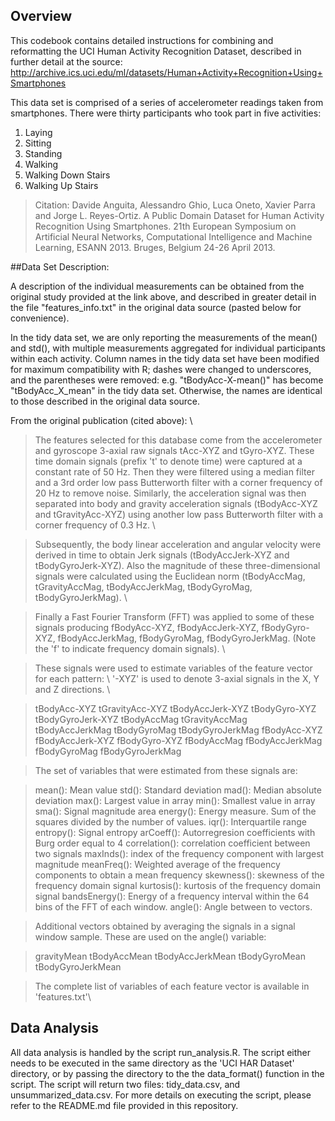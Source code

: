 ## Overview 
This codebook contains detailed instructions for combining and reformatting the UCI Human Activity Recognition Dataset, described in further detail at the source: http://archive.ics.uci.edu/ml/datasets/Human+Activity+Recognition+Using+Smartphones

This data set is comprised of a series of accelerometer readings taken from smartphones. There were thirty participants who took part in five activities: 

1. Laying
2. Sitting
3. Standing
4. Walking
5. Walking Down Stairs
6. Walking Up Stairs

>Citation: Davide Anguita, Alessandro Ghio, Luca Oneto, Xavier Parra and Jorge L. Reyes-Ortiz. A Public Domain Dataset for Human Activity Recognition Using Smartphones. 21th European Symposium on Artificial Neural Networks, Computational Intelligence and Machine Learning, ESANN 2013. Bruges, Belgium 24-26 April 2013.


##Data Set Description:

A description of the individual measurements can be obtained from the original study provided at the link above, and described in greater detail in the file "features_info.txt" in the original data source (pasted below for convenience).  

In the tidy data set, we are only reporting the measurements of the mean() and std(), with multiple measurements aggregated for individual participants within each activity. Column names in the tidy data set have been modified for maximum compatibility with R; dashes were changed to underscores, and the parentheses were removed: e.g. "tBodyAcc-X-mean()" has become "tBodyAcc_X_mean" in the tidy data set.  Otherwise, the names are identical to those described in the original data source. 

From the original publication (cited above): \ 

> The features selected for this database come from the accelerometer and gyroscope 3-axial raw signals tAcc-XYZ and tGyro-XYZ. These time domain signals (prefix 't' to denote time) were captured at a constant rate of 50 Hz. Then they were filtered using a median filter and a 3rd order low pass Butterworth filter with a corner frequency of 20 Hz to remove noise. Similarly, the acceleration signal was then separated into body and gravity acceleration signals (tBodyAcc-XYZ and tGravityAcc-XYZ) using another low pass Butterworth filter with a corner frequency of 0.3 Hz. \ 
 
> Subsequently, the body linear acceleration and angular velocity were derived in time to obtain Jerk signals (tBodyAccJerk-XYZ and tBodyGyroJerk-XYZ). Also the magnitude of these three-dimensional signals were calculated using the Euclidean norm (tBodyAccMag, tGravityAccMag, tBodyAccJerkMag, tBodyGyroMag, tBodyGyroJerkMag). \ 
 
> Finally a Fast Fourier Transform (FFT) was applied to some of these signals producing fBodyAcc-XYZ, fBodyAccJerk-XYZ, fBodyGyro-XYZ, fBodyAccJerkMag, fBodyGyroMag, fBodyGyroJerkMag. (Note the 'f' to indicate frequency domain signals). \ 

> These signals were used to estimate variables of the feature vector for each pattern:  \ 
> '-XYZ' is used to denote 3-axial signals in the X, Y and Z directions. \ 
 
> tBodyAcc-XYZ
tGravityAcc-XYZ
tBodyAccJerk-XYZ
tBodyGyro-XYZ
tBodyGyroJerk-XYZ
tBodyAccMag
tGravityAccMag
tBodyAccJerkMag
tBodyGyroMag
tBodyGyroJerkMag
fBodyAcc-XYZ
fBodyAccJerk-XYZ
fBodyGyro-XYZ
fBodyAccMag
fBodyAccJerkMag
fBodyGyroMag
fBodyGyroJerkMag
 
> The set of variables that were estimated from these signals are: 

> mean(): Mean value
std(): Standard deviation
mad(): Median absolute deviation 
max(): Largest value in array
min(): Smallest value in array
sma(): Signal magnitude area
energy(): Energy measure. Sum of the squares divided by the number of values. 
iqr(): Interquartile range 
entropy(): Signal entropy
arCoeff(): Autorregresion coefficients with Burg order equal to 4
correlation(): correlation coefficient between two signals
maxInds(): index of the frequency component with largest magnitude
meanFreq(): Weighted average of the frequency components to obtain a mean frequency
skewness(): skewness of the frequency domain signal 
kurtosis(): kurtosis of the frequency domain signal 
bandsEnergy(): Energy of a frequency interval within the 64 bins of the FFT of each window.
angle(): Angle between to vectors.
 
> Additional vectors obtained by averaging the signals in a signal window sample. These are used on the angle() variable: 

> gravityMean
tBodyAccMean
tBodyAccJerkMean
tBodyGyroMean
tBodyGyroJerkMean

> The complete list of variables of each feature vector is available in 'features.txt'\ 


## Data Analysis

All data analysis is handled by the script run_analysis.R.  The script either needs to be executed in the same directory as the 'UCI HAR Dataset' directory, or by passing the directory to the the data_format() function in the script.  The script will return two files:  tidy_data.csv, and unsummarized_data.csv.  For more details on executing the script, please refer to the README.md file provided in this repository. 
  

